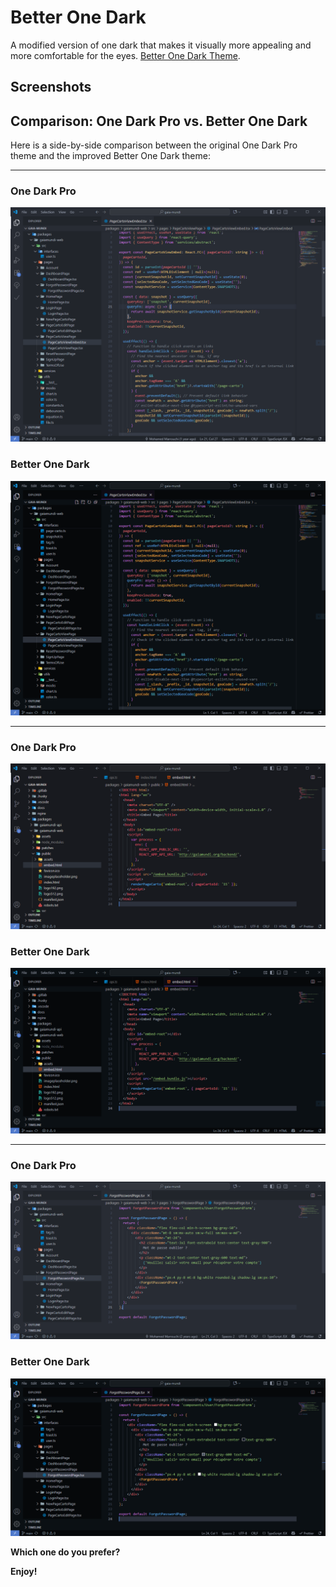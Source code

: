 # Better One Dark

A modified version of one dark that makes it visually more appealing and more comfortable for the eyes. [Better One Dark Theme]().

## Screenshots

## Comparison: One Dark Pro vs. Better One Dark

Here is a side-by-side comparison between the original One Dark Pro theme and the improved Better One Dark theme:

---

### One Dark Pro

![One Dark Pro](https://github.com/Elchedli/BetterOneDark/blob/main/screenshots/comparaison1AtomDark.PNG?raw=true)

### Better One Dark

![Better One Dark](https://github.com/Elchedli/BetterOneDark/blob/main/screenshots/comparaison1MyOwn.PNG?raw=true)

---

### One Dark Pro

![One Dark Pro](https://github.com/Elchedli/BetterOneDark/blob/main/screenshots/comparaison2AtomDarker.PNG?raw=true)

### Better One Dark

![Better One Dark](https://github.com/Elchedli/BetterOneDark/blob/main/screenshots/comparaison2MyOwn.png?raw=true)

---

### One Dark Pro

![One Dark Pro](https://github.com/Elchedli/BetterOneDark/blob/main/screenshots/comparaison3AtomOne.PNG?raw=true)

### Better One Dark

![Better One Dark](https://github.com/Elchedli/BetterOneDark/blob/main/screenshots/comparaison3MyOwn.PNG?raw=true)

**Which one do you prefer?**

**Enjoy!**
